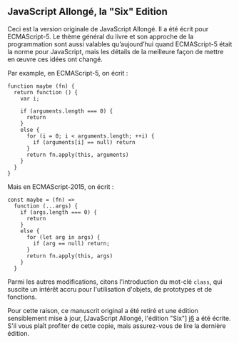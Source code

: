 ## JavaScript Allongé, la "Six" Edition

Ceci est la version originale de JavaScript Allongé. Il a été écrit pour ECMAScript-5. Le thème général du livre et son approche de la programmation sont aussi valables qu’aujourd’hui quand ECMAScript-5 était la norme pour JavaScript, mais les détails de la meilleure façon de mettre en œuvre ces idées ont changé.

Par example, en ECMAScript-5, on écrit :

    function maybe (fn) {
      return function () {
        var i;

        if (arguments.length === 0) {
          return
        }
        else {
          for (i = 0; i < arguments.length; ++i) {
            if (arguments[i] == null) return
          }
          return fn.apply(this, arguments)
        }
      }
    }

Mais en ECMAScript-2015, on écrit :

    const maybe = (fn) =>
      function (...args) {
        if (args.length === 0) {
          return
        }
        else {
          for (let arg in args) {
            if (arg == null) return;
          }
          return fn.apply(this, args)
        }
      }

Parmi les autres modifications, citons l'introduction du mot-clé `class`, qui suscite un intérêt accru pour l'utilisation d'objets, de prototypes et de fonctions.

Pour cette raison, ce manuscrit original a été retiré et une édition sensiblement mise à jour, [JavaScript Allongé, l'édition "Six"] [j6] a été écrite. S'il vous plaît profiter de cette copie, mais assurez-vous de lire la dernière édition.

[j6]: https://leanpub.com/javascriptallongesix
